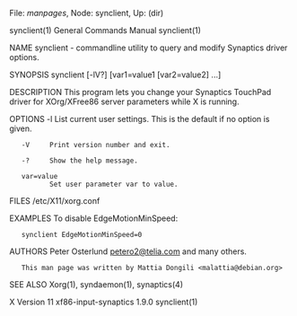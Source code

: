File: *manpages*,  Node: synclient,  Up: (dir)

synclient(1)                General Commands Manual               synclient(1)



NAME
       synclient  -  commandline  utility to query and modify Synaptics driver
       options.

SYNOPSIS
       synclient [-lV?] [var1=value1 [var2=value2] ...]

DESCRIPTION
       This program  lets  you  change  your  Synaptics  TouchPad  driver  for
       XOrg/XFree86 server parameters while X is running.


OPTIONS
       -l     List  current user settings. This is the default if no option is
              given.

       -V     Print version number and exit.

       -?     Show the help message.

       var=value
              Set user parameter var to value.


FILES
       /etc/X11/xorg.conf

EXAMPLES
       To disable EdgeMotionMinSpeed:

       synclient EdgeMotionMinSpeed=0

AUTHORS
       Peter Osterlund <petero2@telia.com> and many others.

       This man page was written by Mattia Dongili <malattia@debian.org>

SEE ALSO
       Xorg(1), syndaemon(1), synaptics(4)



X Version 11              xf86-input-synaptics 1.9.0              synclient(1)

